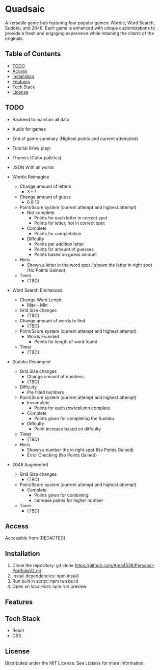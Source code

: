 # Quadsaic
A versatile game hub featuring four popular games: Wordle, Word Search, Sudoku, and 2048. Each game is enhanced with unique customizations to provide a fresh and engaging experience while retaining the charm of the originals.

## Table of Contents
- [TODO](##TODO)
- [Access](#Access)
- [Installation](#installation)
- [Features](#features)
- [Tech Stack](#tech-stack)
- [License](#license)

## TODO
- Backend to maintain all data
- Audio for games
- End of game summary (Highest points and current attempted)
- Tutorial (How play)
- Themes (Color palettes)
- JSON With all words

- Wordle Reimagine 
    - Change amount of letters
        - 3 - 7
    - Change amount of guess
        - 6 8 10 
    - Point/Score system (current attempt and highest attempt)
        - Not complete
            - Points for each letter in correct spot
            - Points for letter, not in correct spot
        - Complete
            - Points for completation
        - Diffculty
            - Points per addition letter
            - Points for amount of guesses
            - Points based on guess amount
    - Hints
        -   Shown a letter in the word spot / shown the letter in right spot (No Points Gained)
    - Timer 
        - {TBD}
- Word Search Enchanced
    - Change Word Lengh
        - Max - Min
    - Grid Size changes
        - {TBD}
    - Change amount of words to find
        - {TBD}
    - Point/Score system (current attempt and highest attempt)
        - Words Founded
            - Points for length of word found
    - Timer
        - {TBD}
- Sudoku Revamped
    - Grid Size changes
        - Change amount of numbers
        - {TBD}
    - Diffculty 
        - Pre filled numbers
    - Point/Score system (current attempt and highest attempt)
        - Incomplete
            - Points for each row/column complete
        - Complete
            - Points given for completing the Sudoku
        - Diffculty
            - Point increase based on diffculty
    - Timer
        - {TBD}
    - Hints
        -  Shown a number the in right spot (No Points Gained)
        -  Error Checking (No Points Gained)
- 2048 Augmented
    - Grid Size changes
        - {TBD}
    - Point/Score system (current attempt and highest attempt)
        - Complete
            - Points given for combining
            - Increase points for higher number 
    - Timer
        - {TBD}

## Access
Accessible from {REDACTED}

## Installation
1. Clone the repository: git clone https://github.com/Ama4538/Personal-PortfolioV2.git
2. Install dependencies: npm install
3. Run built in script: npm run build
4. Open on localHost: npm run preview

## Features


## Tech Stack
- React
- CSS

## License
Distributed under the MIT License. See `LICENSE` for more information.